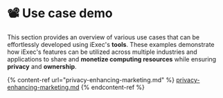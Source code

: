 # 📽 Use case demo

This section provides an overview of various use cases that can be effortlessly developed using iExec's **tools**. These examples demonstrate how iExec's features can be utilized across multiple industries and applications to share and **monetize computing resources** while ensuring **privacy** and **ownership**.

{% content-ref url="privacy-enhancing-marketing.md" %}
[privacy-enhancing-marketing.md](privacy-enhancing-marketing.md)
{% endcontent-ref %}
